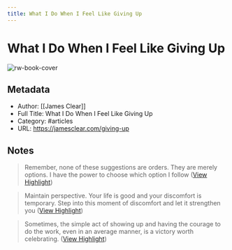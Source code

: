 ```yaml
---
title: What I Do When I Feel Like Giving Up
---
```

# What I Do When I Feel Like Giving Up

![rw-book-cover](https://jamesclear.com/wp-content/uploads/2015/06/giving-up-768x512.jpg)

## Metadata
- Author: [[James Clear]]
- Full Title: What I Do When I Feel Like Giving Up
- Category: #articles
- URL: https://jamesclear.com/giving-up

## Notes
> Remember, none of these suggestions are orders. They are merely options. I have the power to choose which option I follow ([View Highlight](https://read.readwise.io/read/01gxd5eveagnxrr1s1sh2eyece))

> Maintain perspective. Your life is good and your discomfort is temporary. Step into this moment of discomfort and let it strengthen you ([View Highlight](https://read.readwise.io/read/01gxd5frff9b3aeg759b9wd2r5))

> Sometimes, the simple act of showing up and having the courage to do the work, even in an average manner, is a victory worth celebrating. ([View Highlight](https://read.readwise.io/read/01gxd5gmb5qp8fm6m8yhzpcdxd))

